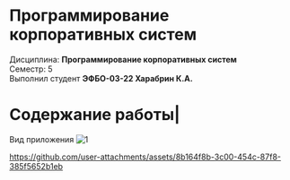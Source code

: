 # Программирование корпоративных систем
Дисциплина: **Программирование корпоративных систем** <br>
Семестр: 5 <br>
Выполнил студент **ЭФБО-03-22 Харабрин К.А.** <br>

# Содержание работы|

Вид приложения
![1](https://github.com/user-attachments/assets/20db5187-819a-42fe-b918-b68cbe7b411a)


https://github.com/user-attachments/assets/8b164f8b-3c00-454c-87f8-385f5652b1eb

